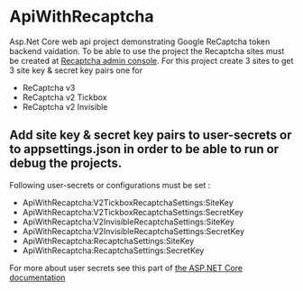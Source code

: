 # ApiWithRecaptcha

Asp.Net Core web api project demonstrating Google ReCaptcha token backend vaidation. To be able to use the project the Recaptcha sites must be created at [Recaptcha admin console](https://www.google.com/recaptcha/admin/create). 
For this project create 3 sites to get 3 site key & secret key pairs one for 
- ReCaptcha v3
- ReCaptcha v2 Tickbox
- ReCaptcha v2 Invisible

## Add site key & secret key pairs to user-secrets or to appsettings.json in order to be able to run or debug the projects.
Following user-secrets or configurations must be set :
- ApiWithRecaptcha:V2TickboxRecaptchaSettings:SiteKey
- ApiWithRecaptcha:V2TickboxRecaptchaSettings:SecretKey
- ApiWithRecaptcha:V2InvisibleRecaptchaSettings:SiteKey
- ApiWithRecaptcha:V2InvisibleRecaptchaSettings:SecretKey
- ApiWithRecaptcha:RecaptchaSettings:SiteKey
- ApiWithRecaptcha:RecaptchaSettings:SecretKey

For more about user secrets see this part of [the ASP.NET Core documentation](https://docs.microsoft.com/en-us/aspnet/core/security/app-secrets?view=aspnetcore-3.1&tabs=windows#enable-secret-storage)
